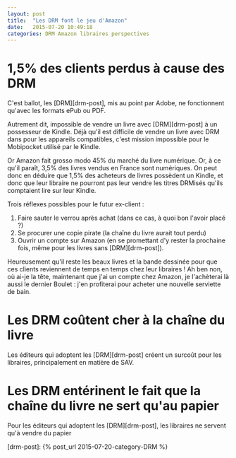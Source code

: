 ```yaml
---
layout: post
title:  "Les DRM font le jeu d'Amazon"
date:   2015-07-20 10:49:18
categories: DRM Amazon libraires perspectives
---
```

1,5% des clients perdus à cause des DRM
=======================================
C'est ballot, les [DRM][drm-post], mis au point par Adobe, ne fonctionnent
qu'avec les formats ePub ou PDF.

Autrement dit, impossible de vendre un livre avec [DRM][drm-post] à un possesseur de
Kindle. Déjà qu'il est difficile de vendre un livre avec DRM dans pour les
appareils compatibles, c'est mission impossible pour le Mobipocket utilisé par
le Kindle.

Or Amazon fait grosso modo 45% du marché du livre numérique. Or, à ce qu'il
paraît, 3,5% des livres vendus en France sont numériques. On peut donc en
déduire que 1,5% des acheteurs de livres possèdent un Kindle, et donc que leur libraire
ne pourront pas leur vendre les titres DRMisés qu'ils comptaient
lire sur leur Kindle.

Trois réflexes possibles pour le futur ex-client :

1. Faire sauter le verrou après achat (dans ce cas, à quoi bon l'avoir placé ?)
1. Se procurer une copie pirate (la chaîne du livre aurait tout perdu)
1. Ouvrir un compte sur Amazon (en se promettant d'y rester la prochaine fois, même pour les livres sans [DRM][drm-post]).

Heureusement qu'il reste les beaux livres et la bande dessinée pour que ces
clients reviennent de temps en temps chez leur libraires ! Ah ben non, où
ai-je la tête, maintenant que j'ai un compte chez Amazon, je l'achèterai là
aussi le dernier Boulet : j'en profiterai pour acheter une nouvelle serviette
de bain.

Les DRM coûtent cher à la chaîne du livre
=========================================
Les éditeurs qui adoptent les [DRM][drm-post] créent un surcoût pour les libraires,
principalement en matière de SAV.

Les DRM entérinent le fait que la chaîne du livre ne sert qu'au papier
======================================================================
Pour les éditeurs qui adoptent les [DRM][drm-post], les libraires ne servent qu'à vendre du papier

[drm-post]:      {% post_url 2015-07-20-category-DRM %}
